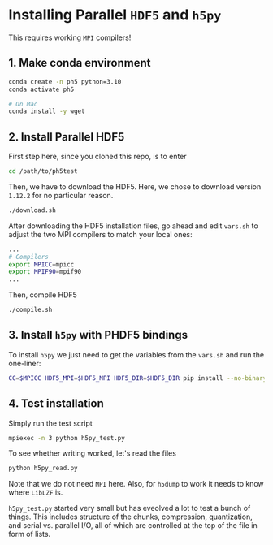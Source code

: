 # Installing Parallel `HDF5` and `h5py`

This requires working `MPI` compilers!

## 1. Make conda environment

```bash
conda create -n ph5 python=3.10
conda activate ph5

# On Mac
conda install -y wget
```

## 2. Install Parallel HDF5

First step here, since you cloned this repo, is to enter

```bash
cd /path/to/ph5test
```

Then, we have to download the HDF5. Here, we chose to download version `1.12.2`
for no particular reason.

```bash
./download.sh
```

After downloading the HDF5 installation files, go ahead and edit
`vars.sh` to adjust the two MPI compilers to match your local ones:

```bash
...
# Compilers
export MPICC=mpicc
export MPIF90=mpif90
...
```

Then, compile HDF5

```bash
./compile.sh
```


## 3. Install `h5py` with PHDF5 bindings

To install `h5py` we just need to get the variables from the `vars.sh`
and run the one-liner:
```bash
CC=$MPICC HDF5_MPI=$HDF5_MPI HDF5_DIR=$HDF5_DIR pip install --no-binary=h5py h5py
```

## 4. Test installation

Simply run the test script  

```bash
mpiexec -n 3 python h5py_test.py
```

To see whether writing worked, let's read the files

```bash
python h5py_read.py
```

Note that we do not need `MPI` here. Also, for `h5dump` to work it needs to know
where `LibLZF` is.

`h5py_test.py` started very small but has eveolved a lot to test a bunch of things. This includes
structure of the chunks, compression, quantization, and serial vs. parallel I/O, all of which are
controlled at the top of the file in form of lists.
